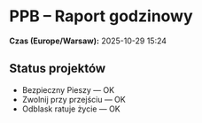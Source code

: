 # PPB – Raport godzinowy
**Czas (Europe/Warsaw):** 2025-10-29 15:24

## Status projektów
- Bezpieczny Pieszy — OK
- Zwolnij przy przejściu — OK
- Odblask ratuje życie — OK

